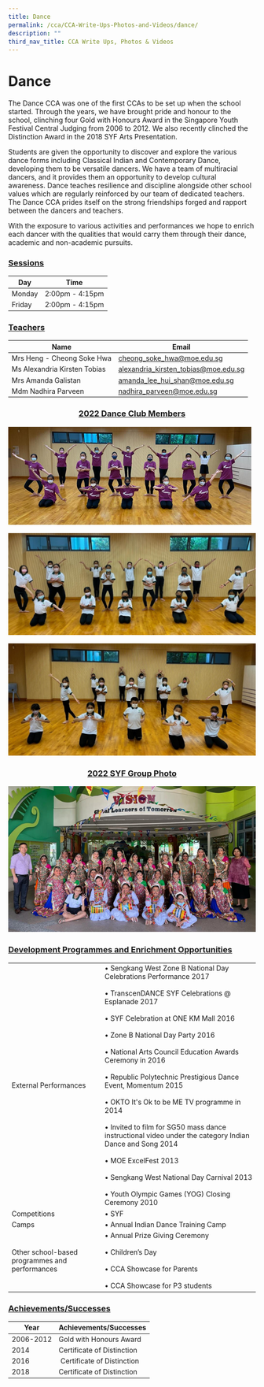 ```yaml
---
title: Dance
permalink: /cca/CCA-Write-Ups-Photos-and-Videos/dance/
description: ""
third_nav_title: CCA Write Ups, Photos & Videos
---
```

# Dance
The Dance CCA was one of the first CCAs to be set up when the school started. Through the years, we have brought pride and honour to the school, clinching four Gold with Honours Award in the Singapore Youth Festival Central Judging from 2006 to 2012. We also recently clinched the Distinction Award in the 2018 SYF Arts Presentation.

Students are given the opportunity to discover and explore the various dance forms including Classical Indian and Contemporary Dance, developing them to be versatile dancers. We have a team of multiracial dancers, and it provides them an opportunity to develop cultural awareness. Dance teaches resilience and discipline alongside other school values which are regularly reinforced by our team of dedicated teachers. The Dance CCA prides itself on the strong friendships forged and rapport between the dancers and teachers.

With the exposure to various activities and performances we hope to enrich each dancer with the qualities that would carry them through their dance, academic and non-academic pursuits.

### <b><u>Sessions</u></b>

| Day    | Time                                |
|--------|-------------------------------------|
| Monday | 2:00pm - 4:15pm  |
| Friday |  2:00pm - 4:15pm    |

### <b><u>Teachers</u></b> 

| Name                          | Email                                |
|-------------------------------|--------------------------------------|
| Mrs Heng - Cheong Soke Hwa    | [cheong\_soke\_hwa@moe.edu.sg](mailto:cheong_soke_hwa@moe.edu.sg)          |
| Ms Alexandria Kirsten Tobias  | [alexandria\_kirsten\_tobias@moe.edu.sg](mailto:alexandria_kirsten_tobias@moe.edu.sg) |
| Mrs Amanda Galistan           |  [amanda\_lee\_hui\_shan@moe.edu.sg](mailto:amanda_lee_hui_shan@moe.edu.sg)     |
| Mdm Nadhira Parveen           |  [nadhira\_parveen@moe.edu.sg](mailto:nadhira_parveen@moe.edu.sg)      |

### <center><b><u>2022 Dance Club Members</u></b></center>

![](/images/Cca/Dance/dance1.png)

![](/images/Cca/Dance/Picture2.jpg)

![](/images/Cca/Dance/Picture3.jpg)

### <center><b><u>2022 SYF Group Photo</u></b></center>

![](/images/Cca/Dance/Picture4.png)

### <b><u>Development Programmes and Enrichment Opportunities</u></b>

|                                                |                                            |
|------------------------|------------|
| External Performances                          |•  Sengkang West Zone B National Day Celebrations Performance 2017<br><br>• TranscenDANCE SYF Celebrations @ Esplanade 2017<br><br>• SYF Celebration at ONE KM Mall 2016<br><br>• Zone B National Day Party 2016<br><br>• National Arts Council Education Awards Ceremony in 2016<br><br>• Republic Polytechnic Prestigious Dance Event, Momentum 2015<br><br>• OKTO It's Ok to be ME TV programme in 2014<br><br>• Invited to film for SG50 mass dance instructional video under the category Indian Dance and Song 2014<br><br>• MOE ExcelFest 2013<br><br>• Sengkang West National Day Carnival 2013<br><br>• Youth Olympic Games (YOG) Closing Ceremony 2010 |
| Competitions                                   | • SYF                   |
| Camps                               | • Annual Indian Dance Training Camp                                                                                                                                     |
| Other school-based programmes and performances |  • Annual Prize Giving Ceremony<br><br>• Children’s Day<br><br>• CCA Showcase for Parents <br><br>• CCA Showcase for P3 students                            |

### <b><u>Achievements/Successes</u></b>

| Year | Achievements/Successes |
| --- | --- |
| 2006-2012 | Gold with Honours Award |
| 2014 | Certificate of Distinction |
| 2016  |  Certificate of Distinction  |
| 2018 | Certificate of Distinction |